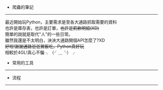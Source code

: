 * 爬蟲的筆記
---
最近開始玩Python，主要需求是至各大通路抓取需要的資料  
也許是庫存表，也許是訂單，~~也許是罰款明細(XD)~~  
簡單的說就是取代"人"的一些日常。  
雖然我還是不太明白，泱泱大通路開個API怎麼了?XD   
~~好啦!謝謝通路爸爸賞飯吃，Python真好玩~~  
相較於4GL!真心不騙 ╮（╯＿╰）╭  
* 常用的工具
---
* 流程
---
